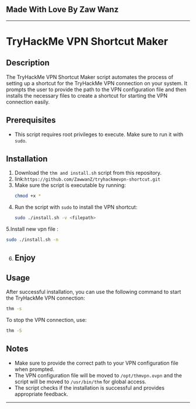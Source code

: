 ## Made With Love By Zaw Wanz
---

# TryHackMe VPN Shortcut Maker

## Description
The TryHackMe VPN Shortcut Maker script automates the process of setting up a shortcut for the TryHackMe VPN connection on your system. It prompts the user to provide the path to the VPN configuration file and then installs the necessary files to create a shortcut for starting the VPN connection easily.

## Prerequisites
- This script requires root privileges to execute. Make sure to run it with `sudo`.

## Installation
1. Download the `thm and install.sh` script from this repository.
2. link:`https://github.com/ZawwanZ/tryhackmevpn-shortcut.git`
3. Make sure the script is executable by running:
   ```bash
   chmod +x *
   ```
4. Run the script with `sudo` to install the VPN shortcut:
   ```bash
   sudo ./install.sh -v <filepath>
   ```
5.Install new vpn file :
```bash
sudo ./install.sh -n
```
6. ## Enjoy
## Usage
After successful installation, you can use the following command to start the TryHackMe VPN connection:
```bash
thm -s
```
To stop the VPN connection, use:
```bash
thm -S
```

## Notes
- Make sure to provide the correct path to your VPN configuration file when prompted.
- The VPN configuration file will be moved to `/opt/thmvpn.ovpn` and the script will be moved to `/usr/bin/thm` for global access.
- The script checks if the installation is successful and provides appropriate feedback.

---
